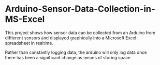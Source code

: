 # Arduino-Sensor-Data-Collection-in-MS-Excel

This project shows how sensor data can be collected from an Arduino from diffierent sensors and displayed graphically into a Microsoft Excel spreadsheet in realtime.

Rather than constantly logging data, the arduino will only log data once there has been a significant change as means of storing space.
